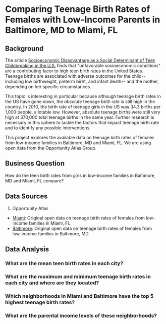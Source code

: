 # Comparing Teenage Birth Rates of Females with Low-Income Parents in Baltimore, MD to Miami, FL
## Background
  The article [Socioeconomic Disadvantage as a Social Determinant of Teen Childbreaking in the U.S.](https://www.ncbi.nlm.nih.gov/pmc/articles/PMC3562742/) finds that "unfavorable socioeconomic condiitons" are a contributing facor to high teen birth rates in the United States. Teenage births are associated with adverse outcomes for the child-- including low birthweight, preterm birht, and infant death-- and the mother, depending on her specific circumstances. 
  
  This topic is interesting in particular because although teenage birth rates in the US have gone down, the _absolute_ teenage birth rate is still high in the country. In 2010, the birth rate of teenage girls in the US was 34.3 births per 1,000 people, a lotable low. However, absolute teenage births were still very high at 370,000 total teenage births in the same year. Further research is necessary in this sphere to tackle the factors that impact teenage birth rate and to identify any possible interventions. 
  
  This project explores the available data on teenage birth rates of females from low-income families in Baltimore, MD and Miami, FL. We are using open data from the Opportunity Atlas Group. 
  
  ## Business Question
How do the teen birth rates from girls in low-income families in Baltimore, MD and Miami, FL compare?

## Data Sources
1. Opportunity Atlas
  - [Miami](https://github.com/vickidecastro/comparing-baltimore-miami-teenage-birthrate-lowincome-parents/blob/master/shown_tract_teenbirth_rP_gF_p25%20miami.csv): Original open data on teenage birth rates of females from low-income families in Miami, FL
  - [Baltimore](https://github.com/vickidecastro/comparing-baltimore-miami-teenage-birthrate-lowincome-parents/blob/master/shown_tract_teenbirth_rP_gF_p25%20baltimore.csv): Original open data on teenage birth rates of females from low-income families in Baltimore, MD
  
  ## Data Analysis
  ### What are the mean teen birth rates in each city? 
  
  ### What are the maximum and minimum teenage birth rates in each city and where are they located? 
  
  ### Which neighborhoods in Miami and Baltimore have the top 5 highest teenage birth rates? 
  
  ### What are the parental income levels of these neighborhoods? 
